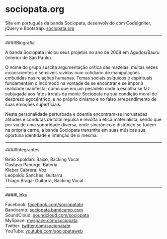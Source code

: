 sociopata.org
===========

Site em português da banda Sociopata, desenvolvido com CodeIgniter, jQuery e Bootstrap. [sociopata.org](http://sociopata.org)

---

####Biografia

A banda Sociopata iniciou seus projetos no ano de 2008 em Agudos/Bauru (interior de São Paulo).

O nome do grupo suscita argumentação crítica das mazelas, muitas vezes inconscientes e sensíveis vividas num cotidiano de manipulações embutidas nas relações humanas. Temas sociais psíquicos e espirituais fundamentam o incômodo na vontade de se encontrar e se impor à realidade manifesta; como que em um pesadelo onde a escolha se faz subjugada aos fatos irreais da mente Sociopata na sua condição moral de desprezo egocêntrico, e no próprio cinismo e no falso arrependimento de suas emoções superficiais.

Nesta personalidade perturbada e doentia encontram-se incrustadas atitudes e condutas de total repulsa e revolta à ética materialista, sendo que por via de uma sonoridade diversa, onde sincrônico e distônico se fudem na própria carne, a banda Sociopata transmite em suas músicas sua oportuna identidade e intenção de si mesma.

---

####Integrantes

Birão Spoldari: Baixo, Backing Vocal  
Gustavo Panurge: Bateria  
Kleber Cabrera: Voz  
Leopoldo Sanches: Guitarra  
Thiago Braga: Guitarra, Backing Vocal  

---

####Links

Facebook: [facebook.com/sociopatabr](http://facebook.com/sociopatabr)  
Bandcamp: [sociopata.bandcamp.com](http://sociopata.bandcamp.com)  
SoundCloud: [soundcloud.com/sociopata](http://soundcloud.com/sociopata)  
MySpace: [myspace.com/sociopata](http://myspace.com/sociopata)  
Twitter: [twitter.com/sociopatabr](http://twitter.com/sociopatabr)  
YouTube: [youtube.com/sociopataweb](http://youtube.com/sociopataweb)  
